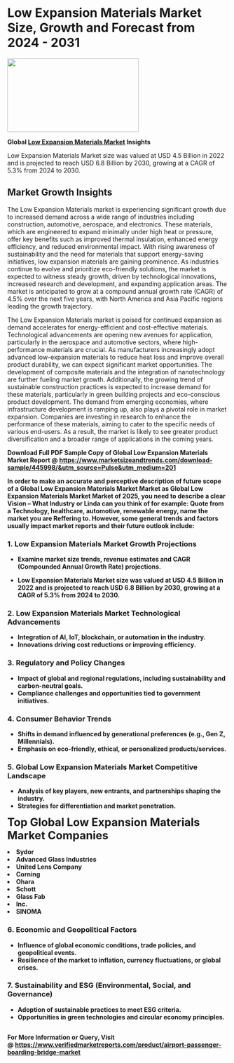 <H1>Low Expansion Materials Market Size, Growth and Forecast from 2024 - 2031</H1><img class="aligncenter size-medium wp-image-584254" src="https://thirdeyenews.in/wp-content/uploads/2024/09/Global-Market-Research-300x168.jpeg" alt="" width="300" height="168" /><p><strong>Global&nbsp;<a href="https://www.marketsizeandtrends.com/download-sample/445998/&amp;utm_source=Pulse&amp;utm_medium=201">Low Expansion Materials Market</a> Insights</strong></p><p>Low Expansion Materials Market size was valued at USD 4.5 Billion in 2022 and is projected to reach USD 6.8 Billion by 2030, growing at a CAGR of 5.3% from 2024 to 2030.</p><p><h2>Market Growth Insights</h2> <p>The Low Expansion Materials market is experiencing significant growth due to increased demand across a wide range of industries including construction, automotive, aerospace, and electronics. These materials, which are engineered to expand minimally under high heat or pressure, offer key benefits such as improved thermal insulation, enhanced energy efficiency, and reduced environmental impact. With rising awareness of sustainability and the need for materials that support energy-saving initiatives, low expansion materials are gaining prominence. As industries continue to evolve and prioritize eco-friendly solutions, the market is expected to witness steady growth, driven by technological innovations, increased research and development, and expanding application areas. The market is anticipated to grow at a compound annual growth rate (CAGR) of 4.5% over the next five years, with North America and Asia Pacific regions leading the growth trajectory.</p> <p><strong></strong></p> <p>The Low Expansion Materials market is poised for continued expansion as demand accelerates for energy-efficient and cost-effective materials. Technological advancements are opening new avenues for application, particularly in the aerospace and automotive sectors, where high-performance materials are crucial. As manufacturers increasingly adopt advanced low-expansion materials to reduce heat loss and improve overall product durability, we can expect significant market opportunities. The development of composite materials and the integration of nanotechnology are further fueling market growth. Additionally, the growing trend of sustainable construction practices is expected to increase demand for these materials, particularly in green building projects and eco-conscious product development. The demand from emerging economies, where infrastructure development is ramping up, also plays a pivotal role in market expansion. Companies are investing in research to enhance the performance of these materials, aiming to cater to the specific needs of various end-users. As a result, the market is likely to see greater product diversification and a broader range of applications in the coming years. <p><strong></p><p><span class=""><strong>Download Full PDF Sample Copy of Global Low Expansion Materials Market Report</strong> @ <a href="https://www.marketsizeandtrends.com/download-sample/445998/&amp;utm_source=Pulse&amp;utm_medium=201" target="_blank">https://www.marketsizeandtrends.com/download-sample/445998/&amp;utm_source=Pulse&amp;utm_medium=201</a></span></p><p>In order to make an accurate and perceptive description of future scope of a Global&nbsp;Low Expansion Materials Market Market as Global&nbsp;Low Expansion Materials Market Market of 2025, you need to describe a clear Vision &ndash; What Industry or Linda can you think of for example: Quote from a Technology, healthcare, automotive, renewable energy, name the market you are Reffering to. However, some general trends and factors usually impact market reports and their future outlook include:</p><h3>1.&nbsp;<strong>Low Expansion Materials Market Growth Projections</strong></h3><ul><li>Examine market size trends, revenue estimates and CAGR (Compounded Annual Growth Rate) projections.</li><li><p>Low Expansion Materials Market size was valued at USD 4.5 Billion in 2022 and is projected to reach USD 6.8 Billion by 2030, growing at a CAGR of 5.3% from 2024 to 2030.</p></li></ul><h3>2.&nbsp;<strong>Low Expansion Materials Market Technological Advancements</strong></h3><ul><li>Integration of AI, IoT, blockchain, or automation in the industry.</li><li>Innovations driving cost reductions or improving efficiency.</li></ul><h3>3.&nbsp;<strong>Regulatory and Policy Changes</strong></h3><ul><li>Impact of global and regional regulations, including sustainability and carbon-neutral goals.</li><li>Compliance challenges and opportunities tied to government initiatives.</li></ul><h3>4.&nbsp;<strong>Consumer Behavior Trends</strong></h3><ul><li>Shifts in demand influenced by generational preferences (e.g., Gen Z, Millennials).</li><li>Emphasis on eco-friendly, ethical, or personalized products/services.</li></ul><h3>5.&nbsp;<strong>Global Low Expansion Materials Market Competitive Landscape</strong></h3><ul><li>Analysis of key players, new entrants, and partnerships shaping the industry.</li><li>Strategies for differentiation and market penetration.</li></ul><p data-pm-slice="1 1 []"><span style="color: inherit; font-family: inherit; font-size: 25px;">Top Global Low Expansion Materials Market Companies</span></p><div class="" data-test-id=""><p><li>Sydor</li><li> Advanced Glass Industries</li><li> United Lens Company</li><li> Corning</li><li> Ohara</li><li> Schott</li><li> Glass Fab</li><li> Inc.</li><li> SINOMA</li></p></div><h3>6.&nbsp;<strong>Economic and Geopolitical Factors</strong></h3><ul><li>Influence of global economic conditions, trade policies, and geopolitical events.</li><li>Resilience of the market to inflation, currency fluctuations, or global crises.</li></ul><h3>7.&nbsp;<strong>Sustainability and ESG (Environmental, Social, and Governance)</strong></h3><ul><li>Adoption of sustainable practices to meet ESG criteria.</li><li>Opportunities in green technologies and circular economy principles.</li></ul><h2><strong style="font-size: 14px;">For More Information or Query, Visit @&nbsp;</strong><a style="background-color: #ffffff; font-size: 14px;" href="https://www.marketsizeandtrends.com/report/low-expansion-materials-market/" target="_blank">https://www.verifiedmarketreports.com/product/airport-passenger-boarding-bridge-market</a></h2>
